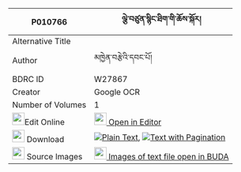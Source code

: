 |P010766|ལྕེ་བཙུན་སྙིང་ཐིག་གི་ཆོས་སྐོར། 
| --- | --- 
|Alternative Title |
|Author| མཁྱེན་བརྩེའི་དབང་པོ།
|BDRC ID | W27867
|Creator | Google OCR
|Number of Volumes| 1
|<img width="25" src="https://img.icons8.com/color/25/000000/edit-property.png">Edit Online| [<img width="25" src="https://avatars.githubusercontent.com/u/45091458?s=200&v=4"> Open in Editor](http://editor.openpecha.org/P010766)
|<img width="25" src="https://img.icons8.com/fluent/48/000000/download-2.png"/>  Download | [![](https://img.icons8.com/color/20/000000/txt.png)Plain Text](https://github.com/Openpecha/P010766/releases/download/v1/che_tsun_nyingtik_gi_chokor_plain_P010766.zip), [![](https://img.icons8.com/color/20/000000/txt.png)Text with Pagination](https://github.com/Openpecha/P010766/releases/download/v1/che_tsun_nyingtik_gi_chokor_pages_P010766.zip)
|<img width="25" src="https://img.icons8.com/plasticine/100/000000/pictures-folder.png"/>  Source Images | [<img width="25" src="https://library.bdrc.io/icons/BUDA-small.svg"> Images of text file open in BUDA](https://library.bdrc.io/show/bdr:W27867)